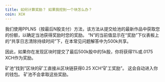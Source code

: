 ```yaml
---
title: 如何计算奖励？ 如果我挖到一个块怎么办？
coin: XCH
---
```


我们使用PPLNS（按最后N股支付）方法，该方法从提交给池的最新作品中获取您的份额，以确定当池获得奖励时您的奖励。 “N”的当前值显示在“奖励”下仪表板上的“共享日志清除持续时间”下，在本常见问题解答中为500k共享。

因此，如果你在发现区块时提交了最后500k股中的5k股，你将获得1%或.0175 XCH作为奖励。

矿池“找到”区块的矿工直接从区块链获得0.25 XCH“矿工奖励”。 这会自动进入你的钱包。 矿池不会拿取这些奖励。
